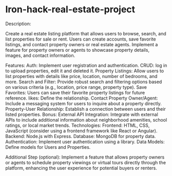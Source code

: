 # Iron-hack-real-estate-project

Description:

Create a real estate listing platform that allows users to browse, search, and list properties for sale or rent. Users can create accounts, save favorite listings, and contact property owners or real estate agents. Implement a feature for property owners or agents to showcase property details, images, and contact information.

Features:
Auth: Implement user registration and authentication.
CRUD: log in to upload properties, edit it and deleted it.
Property Listings: Allow users to list properties with details like price, location, number of bedrooms, and more.
Search and Filter: Provide robust search and filtering options based on various criteria (e.g., location, price range, property type).
Save Favorites: Users can save their favorite property listings for future reference.
likes: Define the relationship.
Contact Property Owner/Agent: Include a messaging system for users to inquire about a property directly.
Property-User Relationship: Establish a connection between users and their listed properties.
Bonus: External API Integration: Integrate with external APIs to include additional information about neighborhood amenities, school ratings, or local market trends.
Technologies:
Frontend: HTML, CSS, JavaScript (consider using a frontend framework like React or Angular).
Backend: Node.js with Express.
Database: MongoDB for property data.
Authentication: Implement user authentication using a library.
Data Models: Define models for Users and Properties.

Additional Step (optional): Implement a feature that allows property owners or agents to schedule property viewings or virtual tours directly through the platform, enhancing the user experience for potential buyers or renters.
